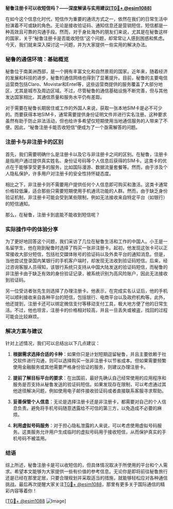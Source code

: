 **秘鲁注册卡可以收短信吗？——深度解读与实用建议[[TG💪+ @esim1088](https://t.me/s/esim1088)]**

在如今这个信息化时代，短信作为重要的通讯方式之一，依然在我们的日常生活中扮演着不可或缺的角色。无论是接收验证码、通知信息还是营销短信，短信都是一种高效且可靠的沟通手段。然而，对于身处海外的朋友们来说，尤其是在秘鲁这样的国家，关于“秘鲁注册卡是否能收短信”这个问题，却常常让人感到困惑和焦虑。今天，我们就来深入探讨这一问题，并为大家提供一些实用的解决办法。

### 秘鲁的通信环境：基础概览

秘鲁位于南美洲西部，是一个拥有丰富文化和自然景观的国家。近年来，随着经济的发展和科技的进步，秘鲁的通信网络也得到了显著提升。目前，秘鲁的主要电信运营商包括Claro、Movistar和Entel等，这些运营商提供的服务覆盖了大部分地区，尤其是城市及周边区域。不过，尽管秘鲁的通信基础设施不断完善，但与其他发达国家相比，其通信质量和服务水平仍有差距。

对于需要在秘鲁长期居住或工作的外国人来说，获取一张本地SIM卡是必不可少的。而要获得本地SIM卡，通常需要提供身份证明文件并进行实名注册。这种要求虽然有助于防止非法活动，但也给许多希望仅短期使用当地通信服务的人带来了不便。因此，“秘鲁注册卡能否收短信”便成为了一个亟需解答的问题。

### 注册卡与非注册卡的区别

首先，我们需要明确什么是注册卡以及它与非注册卡之间的区别。在秘鲁，注册卡是指用户通过提供真实姓名、身份证号码等个人信息后获得的SIM卡。这类卡的优点在于能够享受更多的服务，比如国际漫游、数据流量套餐等。然而，由于涉及个人隐私保护，许多用户对注册卡的安全性持怀疑态度。

相比之下，非注册卡则不需要用户提供任何个人信息即可购买和激活。这类卡通常价格较低廉，适合那些只需要短期使用手机通讯功能的人群。然而，由于缺乏身份验证机制，非注册卡可能会受到某些限制，例如无法接收来自特定平台（如银行）的短信通知。

那么，在秘鲁，注册卡到底能不能收到短信呢？

### 实际操作中的体验分享

为了更好地回答这个问题，我们采访了几位在秘鲁生活和工作的中国人。小王是一名留学生，他在刚到秘鲁时选择了购买一张非注册卡。起初，他发现这张卡可以正常接收大部分短信，包括社交媒体账号的验证码以及外卖平台的通知消息。但是，当他尝试登录国内某银行的手机客户端时，却发现无法收到验证码短信。后来，经过咨询客服人员得知，该银行系统只支持从中国大陆发送的验证码短信，而秘鲁的非注册卡由于缺乏有效的身份验证记录，被系统识别为高风险账户，因此无法接收到验证码。

另一位受访者张先生则选择了办理注册卡。他表示，在完成实名认证后，他的手机可以顺利接收来自各种平台的短信，包括银行、电商平台以及政府机构等。此外，他还提到，注册卡还可以绑定微信支付等移动支付工具，极大地方便了他的日常生活。不过，他也坦言，注册卡的价格相对较高，并且一旦丢失或被盗，找回的过程可能会比较麻烦。

### 解决方案与建议

针对上述情况，我们可以总结出以下几点建议：

1. **根据需求选择合适的卡种**：如果你只是计划短期逗留秘鲁，并且主要依赖于社交软件进行沟通，则可以选择购买一张非注册卡以节省成本。但如果需要频繁使用金融服务或其他需要严格身份验证的服务，则建议办理注册卡。

2. **提前了解目标平台的要求**：在出国前，最好先确认自己经常使用的应用程序和服务是否支持从秘鲁发送的验证码短信。如果发现存在限制，可以考虑通过其他途径解决问题，例如使用电子邮件接收验证码或者直接联系客服寻求帮助。

3. **妥善保管个人信息**：无论是选择注册卡还是非注册卡，都需要对自己的个人信息负责。避免将手机号码随意透露给不可信的第三方，以免造成不必要的麻烦。

4. **利用虚拟号码服务**：对于担心隐私泄露的人来说，可以考虑使用虚拟号码服务。这类服务允许用户生成临时的虚拟号码用于接收短信，从而保护真实的手机号码不被滥用。

### 结语

综上所述，秘鲁注册卡是可以收短信的，但具体情况取决于所使用的平台和个人需求。希望本文能够为大家提供一些有价值的参考信息。无论你是即将前往秘鲁旅行还是已经在那里定居，只要合理规划并采取适当的措施，就能够轻松应对各种通信挑战。最后再次提醒大家关注[TG💪+ @esim1088](https://t.me/s/esim1088)，那里有更多关于国际通信的精彩内容等着你！

[[TG💪+ @esim1088](https://t.me/s/esim1088) ![Image](https://i.postimg.cc/4NQfJmqS/Snipaste-2025-05-13-00-14-12.png)]